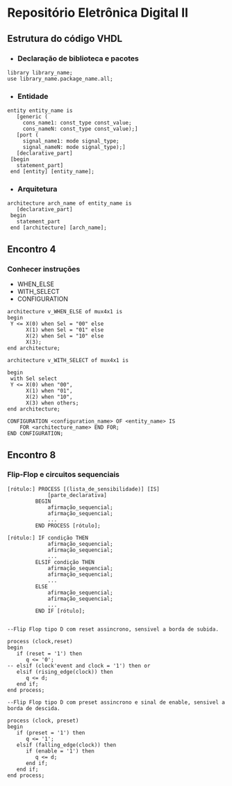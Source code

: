 # **Repositório Eletrônica Digital II**

<!-- Não presente nos encontros 1 a 3 -->
## **Estrutura do código VHDL**

- ### Declaração de biblioteca e pacotes
```
library library_name;
use library_name.package_name.all;
```
- ### Entidade

```
entity entity_name is
   [generic (
     cons_name1: const_type const_value;
     cons_nameN: const_type const_value);]
   [port (
     signal_name1: mode signal_type;
     signal_nameN: mode signal_type);]
   [declarative_part]
 [begin
   statement_part]
 end [entity] [entity_name];
```

- ### Arquitetura
```
architecture arch_name of entity_name is
   [declarative_part]
 begin
   statement_part
 end [architecture] [arch_name];
```


## Encontro 4
### Conhecer instruções 
- WHEN_ELSE
- WITH_SELECT
- CONFIGURATION

```
architecture v_WHEN_ELSE of mux4x1 is
begin
 Y <= X(0) when Sel = "00" else
      X(1) when Sel = "01" else
      X(2) when Sel = "10" else
      X(3);
end architecture;
```
```
architecture v_WITH_SELECT of mux4x1 is

begin
 with Sel select
 Y <= X(0) when "00",   
      X(1) when "01",
      X(2) when "10",
      X(3) when others;         
end architecture;
```


```
CONFIGURATION <configuration_name> OF <entity_name> IS
	FOR <architecture_name> END FOR;
END CONFIGURATION;
```

## Encontro 8
### Flip-Flop e circuitos sequenciais


```
[rótulo:] PROCESS [(lista_de_sensibilidade)] [IS]
             [parte_declarativa]
         BEGIN
             afirmação_sequencial;
             afirmação_sequencial;
             ...
         END PROCESS [rótulo];

```

```
[rótulo:] IF condição THEN
             afirmação_sequencial;
             afirmação_sequencial;
             ...
         ELSIF condição THEN
             afirmação_sequencial;
             afirmação_sequencial;
             ...
         ELSE
             afirmação_sequencial;
             afirmação_sequencial;
             ...
         END IF [rótulo];


```

```
--Flip Flop tipo D com reset assincrono, sensivel a borda de subida.

process (clock,reset)
begin
   if (reset = '1') then
      q <= '0';
-- elsif (clock'event and clock = '1') then or
   elsif (rising_edge(clock)) then
      q <= d;
   end if;
end process;
```


```
--Flip Flop tipo D com preset assincrono e sinal de enable, sensivel a borda de descida.

process (clock, preset)
begin
   if (preset = '1') then
      q <= '1';
   elsif (falling_edge(clock)) then
      if (enable = '1') then
         q <= d;
      end if;
   end if;
end process;
```